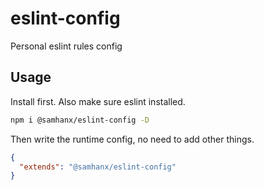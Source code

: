 # eslint-config

Personal eslint rules config

## Usage

Install first. Also make sure eslint installed.

```bash
npm i @samhanx/eslint-config -D
```

Then write the runtime config, no need to add other things.

```json
{
  "extends": "@samhanx/eslint-config"
}
```
